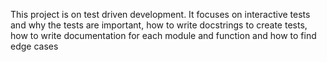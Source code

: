 This project is on test driven development.
It focuses on interactive tests and why the tests are important, how to write docstrings to create tests, how to write documentation for each module and function and how to find edge cases
